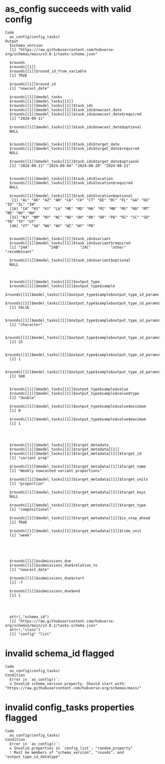 # as_config succeeds with valid config

    Code
      as_config(config_tasks)
    Output
      $schema_version
      [1] "https://raw.githubusercontent.com/hubverse-org/schemas/main/v3.0.1/tasks-schema.json"
      
      $rounds
      $rounds[[1]]
      $rounds[[1]]$round_id_from_variable
      [1] TRUE
      
      $rounds[[1]]$round_id
      [1] "nowcast_date"
      
      $rounds[[1]]$model_tasks
      $rounds[[1]]$model_tasks[[1]]
      $rounds[[1]]$model_tasks[[1]]$task_ids
      $rounds[[1]]$model_tasks[[1]]$task_ids$nowcast_date
      $rounds[[1]]$model_tasks[[1]]$task_ids$nowcast_date$required
      [1] "2024-09-11"
      
      $rounds[[1]]$model_tasks[[1]]$task_ids$nowcast_date$optional
      NULL
      
      
      $rounds[[1]]$model_tasks[[1]]$task_ids$target_date
      $rounds[[1]]$model_tasks[[1]]$task_ids$target_date$required
      NULL
      
      $rounds[[1]]$model_tasks[[1]]$task_ids$target_date$optional
      [1] "2024-09-11" "2024-09-04" "2024-08-28" "2024-08-21"
      
      
      $rounds[[1]]$model_tasks[[1]]$task_ids$location
      $rounds[[1]]$model_tasks[[1]]$task_ids$location$required
      NULL
      
      $rounds[[1]]$model_tasks[[1]]$task_ids$location$optional
       [1] "AL" "AK" "AZ" "AR" "CA" "CO" "CT" "DE" "DC" "FL" "GA" "HI" "ID" "IL" "IN"
      [16] "IA" "KS" "KY" "LA" "ME" "MD" "MA" "MI" "MN" "MS" "MO" "MT" "NE" "NV" "NH"
      [31] "NJ" "NM" "NY" "NC" "ND" "OH" "OK" "OR" "PA" "RI" "SC" "SD" "TN" "TX" "UT"
      [46] "VT" "VA" "WA" "WV" "WI" "WY" "PR"
      
      
      $rounds[[1]]$model_tasks[[1]]$task_ids$variant
      $rounds[[1]]$model_tasks[[1]]$task_ids$variant$required
      [1] "24A"         "24B"         "24C"         "other"       "recombinant"
      
      $rounds[[1]]$model_tasks[[1]]$task_ids$variant$optional
      NULL
      
      
      
      $rounds[[1]]$model_tasks[[1]]$output_type
      $rounds[[1]]$model_tasks[[1]]$output_type$sample
      $rounds[[1]]$model_tasks[[1]]$output_type$sample$output_type_id_params
      $rounds[[1]]$model_tasks[[1]]$output_type$sample$output_type_id_params$is_required
      [1] FALSE
      
      $rounds[[1]]$model_tasks[[1]]$output_type$sample$output_type_id_params$type
      [1] "character"
      
      $rounds[[1]]$model_tasks[[1]]$output_type$sample$output_type_id_params$max_length
      [1] 15
      
      $rounds[[1]]$model_tasks[[1]]$output_type$sample$output_type_id_params$min_samples_per_task
      [1] 1
      
      $rounds[[1]]$model_tasks[[1]]$output_type$sample$output_type_id_params$max_samples_per_task
      [1] 500
      
      
      $rounds[[1]]$model_tasks[[1]]$output_type$sample$value
      $rounds[[1]]$model_tasks[[1]]$output_type$sample$value$type
      [1] "double"
      
      $rounds[[1]]$model_tasks[[1]]$output_type$sample$value$minimum
      [1] 0
      
      $rounds[[1]]$model_tasks[[1]]$output_type$sample$value$maximum
      [1] 1
      
      
      
      
      $rounds[[1]]$model_tasks[[1]]$target_metadata
      $rounds[[1]]$model_tasks[[1]]$target_metadata[[1]]
      $rounds[[1]]$model_tasks[[1]]$target_metadata[[1]]$target_id
      [1] "variant prop"
      
      $rounds[[1]]$model_tasks[[1]]$target_metadata[[1]]$target_name
      [1] "Weekly nowcasted variant proportions"
      
      $rounds[[1]]$model_tasks[[1]]$target_metadata[[1]]$target_units
      [1] "proportion"
      
      $rounds[[1]]$model_tasks[[1]]$target_metadata[[1]]$target_keys
      NULL
      
      $rounds[[1]]$model_tasks[[1]]$target_metadata[[1]]$target_type
      [1] "compositional"
      
      $rounds[[1]]$model_tasks[[1]]$target_metadata[[1]]$is_step_ahead
      [1] TRUE
      
      $rounds[[1]]$model_tasks[[1]]$target_metadata[[1]]$time_unit
      [1] "week"
      
      
      
      
      
      $rounds[[1]]$submissions_due
      $rounds[[1]]$submissions_due$relative_to
      [1] "nowcast_date"
      
      $rounds[[1]]$submissions_due$start
      [1] -7
      
      $rounds[[1]]$submissions_due$end
      [1] 1
      
      
      
      
      attr(,"schema_id")
      [1] "https://raw.githubusercontent.com/hubverse-org/schemas/main/v3.0.1/tasks-schema.json"
      attr(,"class")
      [1] "config" "list"  

# invalid schema_id flagged

    Code
      as_config(config_tasks)
    Condition
      Error in `as_config()`:
      x Invalid schema_version property. Should start with: "https://raw.githubusercontent.com/hubverse-org/schemas/main/"

# invalid config_tasks properties flagged

    Code
      as_config(config_tasks)
    Condition
      Error in `as_config()`:
      x Invalid properties in `config_list`: "random_property"
      ! Must be members of "schema_version", "rounds", and "output_type_id_datatype"

